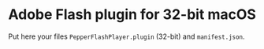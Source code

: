 # Adobe Flash plugin for 32-bit macOS

Put here your files `PepperFlashPlayer.plugin` (32-bit) and `manifest.json`.
